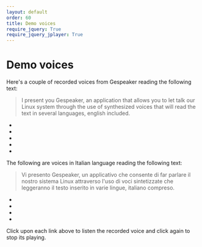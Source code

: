 ```yaml
---
layout: default
order: 60
title: Demo voices
require_jquery: True
require_jquery_jplayer: True
---
```

# Demo voices

Here's a couple of recorded voices from Gespeaker reading the following text:

> I present you Gespeaker, an application that allows you to let talk our Linux
> system through the use of synthesized voices that will read the text in
> several languages, english included.

* <script>create_new_jplayer('gespeaker', 'gespeaker-enm', 'English male voice from espeak');</script>
* <script>create_new_jplayer('gespeaker', 'gespeaker-enf', 'English female voice from espeak');</script>
* <script>create_new_jplayer('gespeaker', 'gespeaker-en1', 'English male voice from MBROLA');</script>
* <script>create_new_jplayer('gespeaker', 'gespeaker-us2', 'American male voice from MBROLA');</script>
* <script>create_new_jplayer('gespeaker', 'gespeaker-us1', 'American female voice from MBROLA');</script>

The following are voices in Italian language reading the following text:

> Vi presento Gespeaker, un applicativo che consente di far parlare il nostro
> sistema Linux attraverso l'uso di voci sintetizzate che leggeranno il testo
> inserito in varie lingue, italiano compreso.

* <script>create_new_jplayer('gespeaker', 'gespeaker-itm', 'Italian male voice from espeak');</script>
* <script>create_new_jplayer('gespeaker', 'gespeaker-itf', 'Italian female voice from espeak');</script>
* <script>create_new_jplayer('gespeaker', 'gespeaker-it3', 'Italian male voice from MBROLA');</script>
* <script>create_new_jplayer('gespeaker', 'gespeaker-it4', 'Italian female voice from MBROLA');</script>

Click upon each link above to listen the recorded voice and click again to stop
its playing.